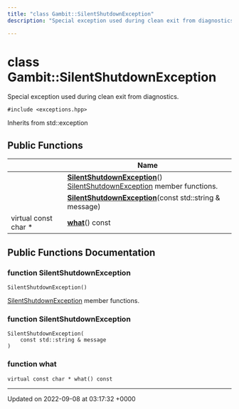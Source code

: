 ```yaml
---
title: "class Gambit::SilentShutdownException"
description: "Special exception used during clean exit from diagnostics. "

---
```


# class Gambit::SilentShutdownException



Special exception used during clean exit from diagnostics. 


`#include <exceptions.hpp>`

Inherits from std::exception

## Public Functions

|                | Name           |
| -------------- | -------------- |
| | **[SilentShutdownException](/documentation/code/classes/classgambit_1_1silentshutdownexception/#function-silentshutdownexception)**()<br>[SilentShutdownException](/documentation/code/classes/classgambit_1_1silentshutdownexception/) member functions.  |
| | **[SilentShutdownException](/documentation/code/classes/classgambit_1_1silentshutdownexception/#function-silentshutdownexception)**(const std::string & message) |
| virtual const char * | **[what](/documentation/code/classes/classgambit_1_1silentshutdownexception/#function-what)**() const |

## Public Functions Documentation

### function SilentShutdownException

```
SilentShutdownException()
```

[SilentShutdownException](/documentation/code/classes/classgambit_1_1silentshutdownexception/) member functions. 

### function SilentShutdownException

```
SilentShutdownException(
    const std::string & message
)
```


### function what

```
virtual const char * what() const
```


-------------------------------

Updated on 2022-09-08 at 03:17:32 +0000